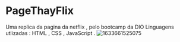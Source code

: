 # PageThayFlix
Uma replica da  pagina da netflix , pelo bootcamp da DIO 
Linguagens utlizadas : HTML , CSS , JavaScript .
![1633661525075](https://user-images.githubusercontent.com/89816724/140234811-9d1e35b2-d0e4-410c-bd3c-235a2ff0336d.jpg)
